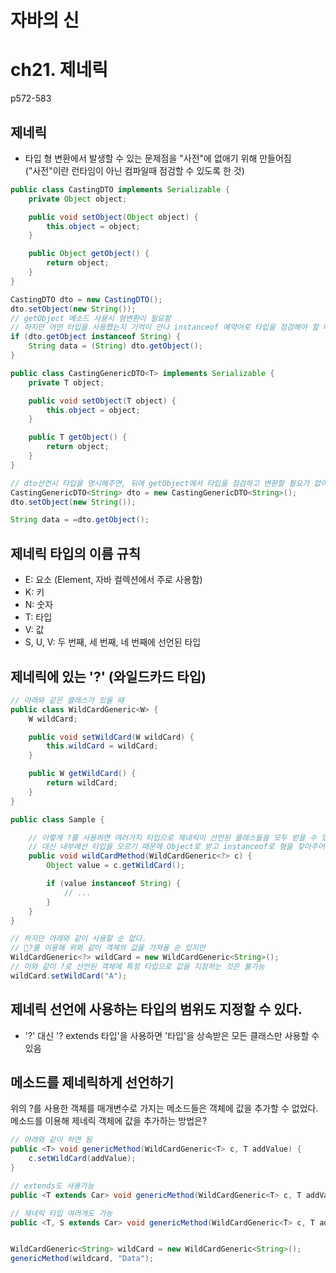 # 자바의 신
# ch21. 제네릭
p572-583

## 제네릭
- 타입 형 변환에서 발생할 수 있는 문제점을 "사전"에 없애기 위해 만들어짐
<br>("사전"이란 런타임이 아닌 컴파일때 점검할 수 있도록 한 것)

```java
public class CastingDTO implements Serializable {
    private Object object;

    public void setObject(Object object) {
        this.object = object;
    }

    public Object getObject() {
        return object;
    }
}

CastingDTO dto = new CastingDTO();
dto.setObject(new String());
// getObject 메소드 사용시 형변환이 필요함
// 하지만 어떤 타입을 사용했는지 기억이 안나 instanceof 예약어로 타입을 점검해야 할 떄도 있음
if (dto.getObject instanceof String) {
    String data = (String) dto.getObject();
}

```

```java
public class CastingGenericDTO<T> implements Serializable {
    private T object;

    public void setObject(T object) {
        this.object = object;
    }

    public T getObject() {
        return object;
    }
}

// dto선언시 타입을 명시해주면, 뒤에 getObject에서 타입을 점검하고 변환할 필요가 없어짐
CastingGenericDTO<String> dto = new CastingGenericDTO<String>();
dto.setObject(new String());

String data = =dto.getObject();
```


## 제네릭 타입의 이름 규칙
- E: 요소 (Element, 자바 컬렉션에서 주로 사용함)
- K: 키
- N: 숫자
- T: 타입
- V: 값
- S, U, V: 두 번째, 세 번째, 네 번째에 선언된 타입

## 제네릭에 있는 '?' (와일드카드 타입)
```java
// 아래와 같은 클래스가 있을 때
public class WildCardGeneric<W> {
    W wildCard;

    public void setWildCard(W wildCard) {
        this.wildCard = wildCard;
    }

    public W getWildCard() {
        return wildCard;
    }
}

public class Sample {

    // 이렇게 ?를 사용하면 여러가지 타입으로 제네릭이 선언된 클래스들을 모두 받을 수 있다.
    // 대신 내부에선 타입을 모르기 때문에 Object로 받고 instanceof로 형을 찾아주어야 한다.
    public void wildCardMethod(WildCardGeneric<?> c) {
        Object value = c.getWildCard();

        if (value instanceof String) {
            // ...
        }
    }
}

// 하지만 아래와 같이 사용할 순 없다.
// ?를 이용해 위와 같이 객체의 값을 가져올 순 있지만
WildCardGeneric<?> wildCard = new WildCardGeneric<String>();
// 이와 같이 ?로 선언된 객체에 특정 타입으로 값을 지정하는 것은 불가능
wildCard.setWildCard("A");
```

## 제네릭 선언에 사용하는 타입의 범위도 지정할 수 있다.
- '?' 대신 '? extends 타입'을 사용하면 '타입'을 상속받은 모든 클래스만 사용할 수 있음

## 메소드를 제네릭하게 선언하기
위의 ?를 사용한 객체를 매개변수로 가지는 메소드들은 객체에 값을 추가할 수 없었다.
메소드를 이용해 제네릭 객체에 값을 추가하는 방법은?

```java
// 아래와 같이 하면 됨
public <T> void genericMethod(WildCardGeneric<T> c, T addValue) {
    c.setWildCard(addValue);
}

// extends도 사용가능
public <T extends Car> void genericMethod(WildCardGeneric<T> c, T addValue)

// 제네릭 타입 여러개도 가능
public <T, S extends Car> void genericMethod(WildCardGeneric<T> c, T addValue, S another) 


WildCardGeneric<String> wildCard = new WildCardGeneric<String>();
genericMethod(wildcard, "Data");
```

